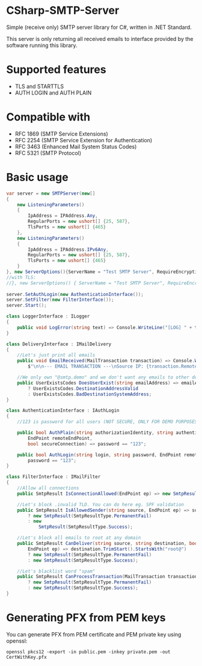 # CSharp-SMTP-Server
Simple (receive only) SMTP server library for C#, written in .NET Standard.

This server is only returning all received emails to interface provided by the software running this library.

# Supported features
* TLS and STARTTLS
* AUTH LOGIN and AUTH PLAIN

# Compatible with
* RFC 1869 (SMTP Service Extensions)
* RFC 2254 (SMTP Service Extension for Authentication)
* RFC 3463 (Enhanced Mail System Status Codes)
* RFC 5321 (SMTP Protocol)

# Basic usage
```cs
var server = new SMTPServer(new[]
{
	new ListeningParameters()
	{
		IpAddress = IPAddress.Any,
		RegularPorts = new ushort[] {25, 587},
		TlsPorts = new ushort[] {465}
	},
	new ListeningParameters()
	{
		IpAddress = IPAddress.IPv6Any,
		RegularPorts = new ushort[] {25, 587},
		TlsPorts = new ushort[] {465}
	}
}, new ServerOptions(){ServerName = "Test SMTP Server", RequireEncryptionForAuth = false}, new DeliveryInterface(), new LoggerInterface());
//with TLS:
//}, new ServerOptions() { ServerName = "Test SMTP Server", RequireEncryptionForAuth = true}, new DeliveryInterface(), new LoggerInterface(), new X509Certificate2("PathToCertWithKey.pfx"));
		
server.SetAuthLogin(new AuthenticationInterface());
server.SetFilter(new FilterInterface());
server.Start();
```
      
```cs
class LoggerInterface : ILogger
{
	public void LogError(string text) => Console.WriteLine("[LOG] " + text);
}
```
  
```cs
class DeliveryInterface : IMailDelivery
{
	//Let's just print all emails
	public void EmailReceived(MailTransaction transaction) => Console.WriteLine(
		$"\n\n--- EMAIL TRANSACTION ---\nSource IP: {transaction.RemoteEndPoint}\nAuthenticated: {transaction.AuthenticatedUser ?? "(not authenticated)"}\nFrom: {transaction.From}\nTo: {transaction.To.Aggregate((current, item) => current + ", " + item)}\nBody: {transaction.Body}\n--- END OF TRANSACTION ---\n\n");

	//We only own "@smtp.demo" and we don't want any emails to other domains
	public UserExistsCodes DoesUserExist(string emailAddress) => emailAddress.EndsWith("@smtp.demo")
		? UserExistsCodes.DestinationAddressValid
		: UserExistsCodes.BadDestinationSystemAddress;
}
```

```cs
class AuthenticationInterface : IAuthLogin
{
	//123 is password for all users (NOT SECURE, ONLY FOR DEMO PURPOSES!)

	public bool AuthPlain(string authorizationIdentity, string authenticationIdentity, string password,
		EndPoint remoteEndPoint,
		bool secureConnection) => password == "123";

	public bool AuthLogin(string login, string password, EndPoint remoteEndPoint, bool secureConnection) =>
		password == "123";
}
```

```cs
class FilterInterface : IMailFilter
{
	//Allow all connections
	public SmtpResult IsConnectionAllowed(EndPoint ep) => new SmtpResult(SmtpResultType.Success);

	//Let's block .invalid TLD. You can do here eg. SPF validation
	public SmtpResult IsAllowedSender(string source, EndPoint ep) => source.TrimEnd().EndsWith(".invalid")
		? new SmtpResult(SmtpResultType.PermanentFail)
		: new
			SmtpResult(SmtpResultType.Success);

	//Let's block all emails to root at any domain
	public SmtpResult CanDeliver(string source, string destination, bool authenticated, string username,
		EndPoint ep) => destination.TrimStart().StartsWith("root@")
		? new SmtpResult(SmtpResultType.PermanentFail)
		: new SmtpResult(SmtpResultType.Success);

	//Let's blacklist word "spam"
	public SmtpResult CanProcessTransaction(MailTransaction transaction) => transaction.Body.ToLower().Contains("spam")
		? new SmtpResult(SmtpResultType.PermanentFail)
		: new SmtpResult(SmtpResultType.Success);
}
```

# Generating PFX from PEM keys
You can generate PFX from PEM certificate and PEM private key using openssl:
```
openssl pkcs12 -export -in public.pem -inkey private.pem -out CertWithKey.pfx
```
